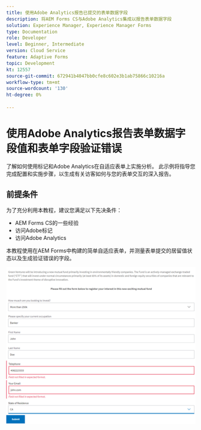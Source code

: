 ```yaml
---
title: 使用Adobe Analytics报告已提交的表单数据字段
description: 将AEM Forms CS与Adobe Analytics集成以报告表单数据字段
solution: Experience Manager, Experience Manager Forms
type: Documentation
role: Developer
level: Beginner, Intermediate
version: Cloud Service
feature: Adaptive Forms
topic: Development
kt: 12557
source-git-commit: 672941b4047bb0cfe8c602e3b1ab75866c10216a
workflow-type: tm+mt
source-wordcount: '130'
ht-degree: 0%

---
```


# 使用Adobe Analytics报告表单数据字段值和表单字段验证错误

了解如何使用标记和Adobe Analytics在自适应表单上实施分析。 此示例将指导您完成配置和实施步骤，以生成有关访客如何与您的表单交互的深入报告。

## 前提条件

为了充分利用本教程，建议您满足以下先决条件：

* AEM Forms CS的一些经验
* 访问Adobe标记
* 访问Adobe Analytics



本教程使用在AEM Forms中构建的简单自适应表单，并测量表单提交的居留值状态以及生成验证错误的字段。

![自适应表单](assets/use-case.png)


